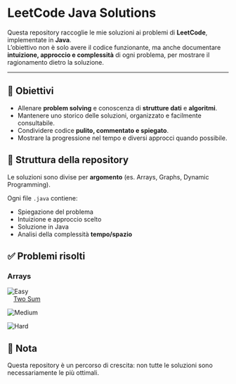 # LeetCode Java Solutions

Questa repository raccoglie le mie soluzioni ai problemi di **LeetCode**, implementate in **Java**.  
L’obiettivo non è solo avere il codice funzionante, ma anche documentare **intuizione, approccio e complessità** di ogni problema, per mostrare il ragionamento dietro la soluzione.

---

## 🎯 Obiettivi
- Allenare **problem solving** e conoscenza di **strutture dati** e **algoritmi**.  
- Mantenere uno storico delle soluzioni, organizzato e facilmente consultabile.  
- Condividere codice **pulito, commentato e spiegato**.  
- Mostrare la progressione nel tempo e diversi approcci quando possibile.  


## 📂 Struttura della repository
Le soluzioni sono divise per **argomento** (es. Arrays, Graphs, Dynamic Programming).
  
Ogni file `.java` contiene:
- Spiegazione del problema  
- Intuizione e approccio scelto
- Soluzione in Java  
- Analisi della complessità **tempo/spazio**


## ✅ Problemi risolti
### Arrays

![Easy](https://img.shields.io/badge/Easy-00b8a3)   
&emsp;[Two Sum](src/array/easy/Two_Sum_1.java)

![Medium](https://img.shields.io/badge/Medium-f89c0e)

![Hard](https://img.shields.io/badge/Hard-d32f2f)


## 📌 Nota
Questa repository è un percorso di crescita: non tutte le soluzioni sono necessariamente le più ottimali.
